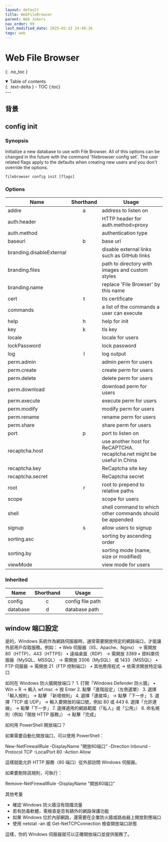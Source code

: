 ```yaml
---
layout: default
title: WebFileBrowser
parent: Web Jokers
nav_order: 99
last_modified_date: 2025-02-13 14:40:16
tags: web
---
```


#  Web File Browser
{: .no_toc }

<details open markdown="block">
  <summary>
    Table of contents
  </summary>
  {: .text-delta }
- TOC
{:toc}
</details>
---

## 背景

## config init

### Synopsis

Initialize a new database to use with File Browser. All of this options can be changed in the future with the command 'filebrowser config set'. The user related flags apply to the defaults when creating new users and you don't override the options.

`filebrowser config init [flags]`

### Options

Name|Shorthand|Usage
-|:-:|-
addre|a|address to listen on
auth.header||HTTP header for auth.method=proxy
auth.method||authentication type
baseurl|b|base url
branding.disableExternal||disable external links such as GitHub links
branding.files||path to directory with images and custom styles
branding.name||replace 'File Browser' by this name
cert|t|tls certificate
commands||a list of the commands a user can execute
help|h|help for init
key|k|tls key
locale||locale for users
lockPassword||lock password
log|l|log output
perm.admin||admin perm for users
perm.create||create perm for users
perm.delete||delete perm for users
perm.download||download perm for users
perm.execute||execute perm for users
perm.modify||modify perm for users
perm.rename||rename perm for users
perm.share||share perm for users
port|p|port to listen on
recaptcha.host||use another host for ReCAPTCHA. recaptcha.net might be useful in China
recaptcha.key||ReCaptcha site key
recaptcha.secret||ReCaptcha secret
root|r|root to prepend to relative paths
scope||scope for users
shell||shell command to which other commands should be appended
signup|s|allow users to signup
sorting.asc||sorting by ascending order
sorting.by||sorting mode (name, size or modified)
viewMode||view mode for users

### Inherited

Name|Shorthand|Usage
-|:-:|-
config|c|config file path
database|d|database path

## window 端口設定

是的，Windows 系統作為網路伺服器時，通常需要開放特定的網路端口，才能讓外部用戶存取服務。例如：
	•	Web 伺服器（IIS、Apache、Nginx） → 需開放 80（HTTP）、443（HTTPS）
	•	遠端桌面（RDP） → 需開放 3389
	•	資料庫伺服器（MySQL、MSSQL） → 需開放 3306（MySQL） 或 1433（MSSQL）
	•	FTP 伺服器 → 需開放 21（FTP 控制端口）
	•	其他應用程式 → 依需求開放特定端口

如何在 Windows 防火牆開放端口？
	1.	打開「Windows Defender 防火牆」
	•	Win + R → 輸入 wf.msc → 按 Enter
	2.	點擊「進階設定」（左側選單）
	3.	選擇「輸入規則」 → 點擊 「新增規則」
	4.	選擇「連接埠」 → 點擊「下一步」
	5.	選擇「TCP 或 UDP」 → 輸入要開放的端口號，例如 80 或 443
	6.	選擇「允許連線」 → 點擊「下一步」
	7.	選擇適用的網路範圍（「私人」或「公用」）
	8.	命名規則（例如「開放 HTTP 服務」） → 點擊「完成」

如何用 PowerShell 開放端口？

如果需要自動化開放端口，可以使用 PowerShell：

New-NetFirewallRule -DisplayName "開放80端口" -Direction Inbound -Protocol TCP -LocalPort 80 -Action Allow

這樣就能允許 HTTP 服務（80 端口）從外部訪問 Windows 伺服器。

如果要刪除該規則，可執行：

Remove-NetFirewallRule -DisplayName "開放80端口"

其他考量

- 確認 Windows 防火牆沒有阻擋流量
- 若有防毒軟體，需檢查是否有額外的網路保護功能
- 如果 Windows 位於內部網路，還需要在企業防火牆或路由器上開放對應端口
- 使用 netstat -an 或 Get-NetTCPConnection 檢查開放端口狀態

這樣，你的 Windows 伺服器就可以正確開放端口並提供服務了。
